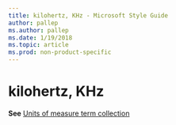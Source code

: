 ```yaml
---
title: kilohertz, KHz - Microsoft Style Guide
author: pallep
ms.author: pallep
ms.date: 1/19/2018
ms.topic: article
ms.prod: non-product-specific
---
```


# kilohertz, KHz

**See** [Units of measure term collection](/style-guide/a-z-word-list-term-collections/term-collections/units-of-measure-terms)
